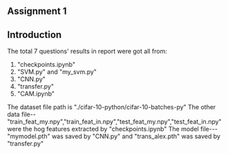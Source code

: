 ## Assignment 1

## Introduction
The total 7 questions' results in report were got all from:
1. "checkpoints.ipynb"
2. "SVM.py" and "my_svm.py"
3. "CNN.py"
4. "transfer.py"
5. "CAM.ipynb"

The dataset file path is "./cifar-10-python/cifar-10-batches-py"
The other data file--"train_feat_my.npy","train_feat_in.npy","test_feat_my.npy","test_feat_in.npy" were the hog features extracted by "checkpoints.ipynb"
The model file---"mymodel.pth" was saved by "CNN.py" and "trans_alex.pth" was saved by "transfer.py"